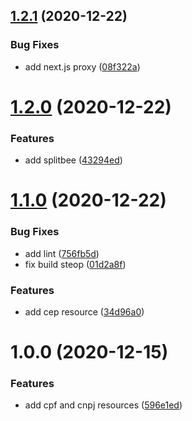 ## [1.2.1](https://github.com/rfoel/fake.codes/compare/v1.2.0...v1.2.1) (2020-12-22)


### Bug Fixes

* add next.js proxy ([08f322a](https://github.com/rfoel/fake.codes/commit/08f322a05b7e7cc8743b7831bc90acdcbc32842c))

# [1.2.0](https://github.com/rfoel/fake.codes/compare/v1.1.0...v1.2.0) (2020-12-22)


### Features

* add splitbee ([43294ed](https://github.com/rfoel/fake.codes/commit/43294edc54873bb148b7e1facf6f3c8f0d521018))

# [1.1.0](https://github.com/rfoel/fake.codes/compare/v1.0.0...v1.1.0) (2020-12-22)


### Bug Fixes

* add lint ([756fb5d](https://github.com/rfoel/fake.codes/commit/756fb5d3f898af44804fe82b099da4f899560864))
* fix build steop ([01d2a8f](https://github.com/rfoel/fake.codes/commit/01d2a8ff50ef6e1286337cebeacb68dd623a4b1b))


### Features

* add cep resource ([34d96a0](https://github.com/rfoel/fake.codes/commit/34d96a0d63d95cf36658a16b2081e633d8241858))

# 1.0.0 (2020-12-15)


### Features

* add cpf and cnpj resources ([596e1ed](https://github.com/rfoel/fake.codes/commit/596e1ede3c6c9c4f8164bc76a02041b23ae4f325))

